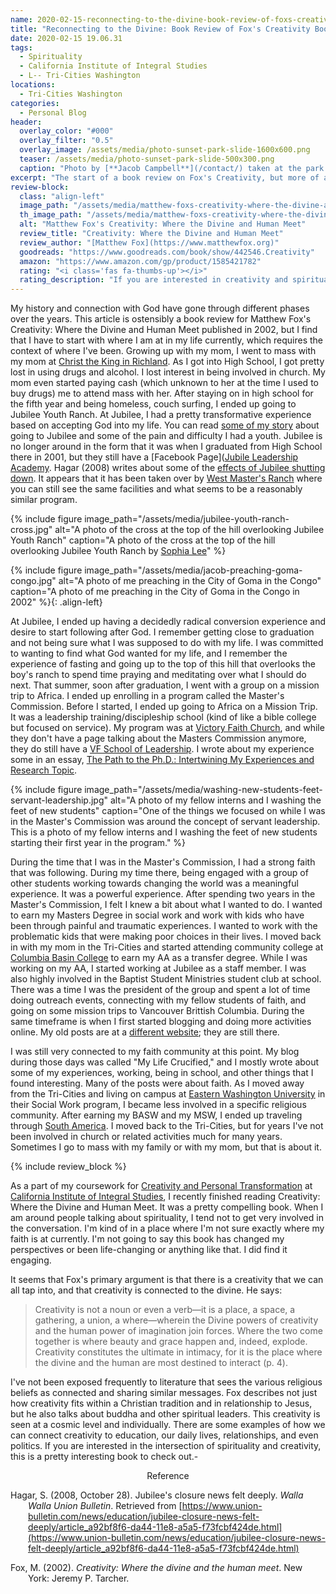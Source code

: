 ```yaml
---
name: 2020-02-15-reconnecting-to-the-divine-book-review-of-foxs-creativity-book.md
title: "Reconnecting to the Divine: Book Review of Fox's Creativity Book"
date: 2020-02-15 19.06.31
tags:
  - Spirituality
  - California Institute of Integral Studies
  - L-- Tri-Cities Washington
locations: 
  - Tri-Cities Washington
categories:
  - Personal Blog
header:
  overlay_color: "#000"
  overlay_filter: "0.5"
  overlay_image: /assets/media/photo-sunset-park-slide-1600x600.png
  teaser: /assets/media/photo-sunset-park-slide-500x300.png
  caption: "Photo by [**Jacob Campbell**](/contact/) taken at the park at sunset, inside a tunnel slide."
excerpt: "The start of a book review on Fox's Creativity, but more of a dive into my history in faith and my current standing."
review-block:
  class: "align-left"
  image_path: "/assets/media/matthew-foxs-creativity-where-the-divine-and-human-meet.jpg"
  th_image_path: "/assets/media/matthew-foxs-creativity-where-the-divine-and-human-meetx300.jpg"
  alt: "Matthew Fox's Creativity: Where the Divine and Human Meet"
  review_title: "Creativity: Where the Divine and Human Meet"
  review_author: "[Matthew Fox](https://www.matthewfox.org)"
  goodreads: "https://www.goodreads.com/book/show/442546.Creativity"
  amazon: "https://www.amazon.com/gp/product/1585421782"
  rating: "<i class='fas fa-thumbs-up'></i>"
  rating_description: "If you are interested in creativity and spirituality, it's a great book"
---
```



My history and connection with God have gone through different phases over the years. This article is ostensibly a book review for Matthew Fox's Creativity: Where the Divine and Human Meet published in 2002, but I find that I have to start with where I am at in my life currently, which requires the context of where I've been. Growing up with my mom, I went to mass with my mom at [Christ the King in Richland](http://www.ckparish.org/content/142.htm). As I got into High School, I got pretty lost in using drugs and alcohol. I lost interest in being involved in church. My mom even started paying cash (which unknown to her at the time I used to buy drugs) me to attend mass with her. After staying on in high school for the fifth year and being homeless, couch surfing, I ended up going to Jubilee Youth Ranch. At Jubilee, I had a pretty transformative experience based on accepting God into my life. You can read [some of my story](https://jacobrcampbell.com/testimony/) about going to Jubilee and some of the pain and difficulty I had a youth. Jubilee is no longer around in the form that it was when I graduated from High School there in 2001, but they still have a [Facebook Page]([Jubile Leadership Academy](https://www.facebook.com/JubileeYouthRanch/). Hagar (2008) writes about some of the [effects of Jubilee shutting down](https://www.union-bulletin.com/news/education/jubilee-closure-news-felt-deeply/article_a92bf8f6-da44-11e8-a5a5-f73fcbf424de.html). It appears that it has been taken over by [West Master's Ranch](https://schoolforboys.com) where you can still see the same facilities and what seems to be a reasonably similar program.

{% include figure image_path="/assets/media/jubilee-youth-ranch-cross.jpg" alt="A photo of the cross at the top of the hill overlooking Jubilee Youth Ranch" caption="A photo of the cross at the top of the hill overlooking Jubilee Youth Ranch by [Sophia Lee](https://world.wng.org/2014/09/growing_on_the_farm)" %}

{% include figure image_path="/assets/media/jacob-preaching-goma-congo.jpg" alt="A photo of me preaching in the City of Goma in the Congo" caption="A photo of me preaching in the City of Goma in the Congo in 2002" %}{: .align-left}

At Jubilee, I ended up having a decidedly radical conversion experience and desire to start following after God. I remember getting close to graduation and not being sure what I was supposed to do with my life. I was committed to wanting to find what God wanted for my life, and I remember the experience of fasting and going up to the top of this hill that overlooks the boy's ranch to spend time praying and meditating over what I should do next. That summer, soon after graduation, I went with a group on a mission trip to Africa. I ended up enrolling in a program called the Master's Commission. Before I started, I ended up going to Africa on a Mission Trip. It was a leadership training/discipleship school (kind of like a bible college but focused on service). My program was at [Victory Faith Church](https://www.victoryfaith.org/church), and while they don't have a page talking about the Masters Commission anymore, they do still have a [VF School of Leadership](https://www.victoryfaith.org/schoolofleadership). I wrote about my experience some in an essay, [The Path to the Ph.D.: Intertwining My Experiences and Research Topic](https://jacobrcampbell.com/resources/essays/intertwining-my-experiences-and-research-topic/).

{% include figure image_path="/assets/media/washing-new-students-feet-servant-leadership.jpg" alt="A photo of my fellow interns and I washing the feet of new students" caption="One of the things we focused on while I was in the Master's Commission was around the concept of servant leadership. This is a photo of my fellow interns and I washing the feet of new students starting their first year in the program." %}

During the time that I was in the Master's Commission, I had a strong faith that was following. During my time there, being engaged with a group of other students working towards changing the world was a meaningful experience. It was a powerful experience. After spending two years in the Master's Commission, I felt I knew a bit about what I wanted to do. I wanted to earn my Masters Degree in social work and work with kids who have been through painful and traumatic experiences. I wanted to work with the problematic kids that were making poor choices in their lives. I moved back in with my mom in the Tri-Cities and started attending community college at [Columbia Basin College](https://www.columbiabasin.edu) to earn my AA as a transfer degree. While I was working on my AA, I started working at Jubilee as a staff member. I was also highly involved in the Baptist Student Ministries student club at school. There was a time I was the president of the group and spent a lot of time doing outreach events, connecting with my fellow students of faith, and going on some mission trips to Vancouver Brittish Columbia. During the same timeframe is when I first started blogging and doing more activities online. My old posts are at a [different website](http://jacobshouse.blogspot.com/2004/11/); they are still there.

I was still very connected to my faith community at this point. My blog during those days was called "My Life Crucified," and I mostly wrote about some of my experiences, working, being in school, and other things that I found interesting. Many of the posts were about faith. As I moved away from the Tri-Cities and living on campus at [Eastern Washington University](https://www.ewu.edu/css/social-work/social-work/) in their Social Work program, I became less involved in a specific religious community. After earning my BASW and my MSW, I ended up traveling through [South America](https://jacobrcampbell.com/tags/#jaunt-down-south-2010). I moved back to the Tri-Cities, but for years I've not been involved in church or related activities much for many years. Sometimes I go to mass with my family or with my mom, but that is about it.

{% include review_block %}

As a part of my coursework for [Creativity and Personal Transformation](https://www.ciis.edu/academics/course-descriptions/creativity-and-personal-transformation) at [California Institute of Integral Studies](https://www.ciis.edu), I recently finished reading Creativity: Where the Divine and Human Meet. It was a pretty compelling book. When I am around people talking about spirituality, I tend not to get very involved in the conversation. I'm kind of in a place where I'm not sure exactly where my faith is at currently. I'm not going to say this book has changed my perspectives or been life-changing or anything like that. I did find it engaging.

It seems that Fox's primary argument is that there is a creativity that we can all tap into, and that creativity is connected to the divine. He says:

> Creativity is not a noun or even a verb—it is a place, a space, a gathering, a union, a where—wherein the Divine powers of creativity and the human power of imagination join forces. Where the two come together is where beauty and grace happen and, indeed, explode. Creativity constitutes the ultimate in intimacy, for it is the place where the divine and the human are most destined to interact (p. 4).

I've not been exposed frequently to literature that sees the various religious beliefs as connected and sharing similar messages. Fox describes not just how creativity fits within a Christian tradition and in relationship to Jesus, but he also talks about buddha and other spiritual leaders. This creativity is seen at a cosmic level and individually. There are some examples of how we can connect creativity to education, our daily lives, relationships, and even politics. If you are interested in the intersection of spirituality and creativity, this is a pretty interesting book to check out.-

<div style="text-align: center" markdown="1">
Reference
</div>
<div style="margin: 0 0 0 2em; text-indent: -2em;" markdown="1">

Hagar, S. (2008, October 28). Jubilee's closure news felt deeply. _Walla Walla Union Bulletin_. Retrieved from [https://www.union-bulletin.com/news/education/jubilee-closure-news-felt-deeply/article_a92bf8f6-da44-11e8-a5a5-f73fcbf424de.html](https://www.union-bulletin.com/news/education/jubilee-closure-news-felt-deeply/article_a92bf8f6-da44-11e8-a5a5-f73fcbf424de.html)

Fox, M. (2002). _Creativity: Where the divine and the human meet_. New York: Jeremy P. Tarcher.

</div>